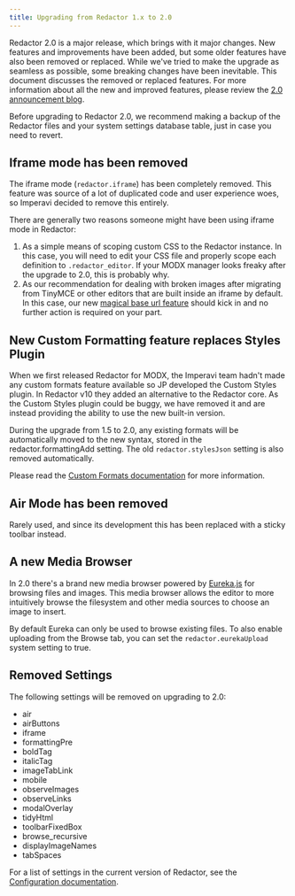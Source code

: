 ```yaml
---
title: Upgrading from Redactor 1.x to 2.0
---
```


Redactor 2.0 is a major release, which brings with it major changes. New features and improvements have been added, but some older features have also been removed or replaced. While we've tried to make the upgrade as seamless as possible, some breaking changes have been inevitable. This document discusses the removed or replaced features. For more information about all the new and improved features, please review the [2.0 announcement blog](https://modmore.com/blog/2015/announcing-redactor-2.0/).

Before upgrading to Redactor 2.0, we recommend making a backup of the Redactor files and your system settings database table, just in case you need to revert.

## Iframe mode has been removed

The iframe mode (`redactor.iframe`) has been completely removed. This feature was source of a lot of duplicated code and user experience woes, so Imperavi decided to remove this entirely.

There are generally two reasons someone might have been using iframe mode in Redactor:

1. As a simple means of scoping custom CSS to the Redactor instance. In this case, you will need to edit your CSS file and properly scope each definition to `.redactor_editor`. If your MODX manager looks freaky after the upgrade to 2.0, this is probably why.
2. As our recommendation for dealing with broken images after migrating from TinyMCE or other editors that are built inside an iframe by default. In this case, our new [magical base url feature](Images_and_Base_URLs) should kick in and no further action is required on your part.

## New Custom Formatting feature replaces Styles Plugin

When we first released Redactor for MODX, the Imperavi team hadn't made any custom formats feature available so JP developed the Custom Styles plugin. In Redactor v10 they added an alternative to the Redactor core. As the Custom Styles plugin could be buggy, we have removed it and are instead providing the ability to use the new built-in version.

During the upgrade from 1.5 to 2.0, any existing formats will be automatically moved to the new syntax, stored in the redactor.formattingAdd setting. The old `redactor.stylesJson` setting is also removed automatically.

Please read the [Custom Formats documentation](Custom_Formatting) for more information.

## Air Mode has been removed

Rarely used, and since its development this has been replaced with a sticky toolbar instead.

## A new Media Browser

In 2.0 there's a brand new media browser powered by [Eureka.js](https://github.com/jpdevries/eureka) for browsing files and images. This media browser allows the editor to more intuitively browse the filesystem and other media sources to choose an image to insert.

By default Eureka can only be used to browse existing files. To also enable uploading from the Browse tab, you can set the `redactor.eurekaUpload` system setting to true.

## Removed Settings

The following settings will be removed on upgrading to 2.0:

- air
- airButtons
- iframe
- formattingPre
- boldTag
- italicTag
- imageTabLink
- mobile
- observeImages
- observeLinks
- modalOverlay
- tidyHtml
- toolbarFixedBox
- browse\_recursive
- displayImageNames
- tabSpaces

For a list of settings in the current version of Redactor, see the [Configuration documentation](Configure_Redactor).